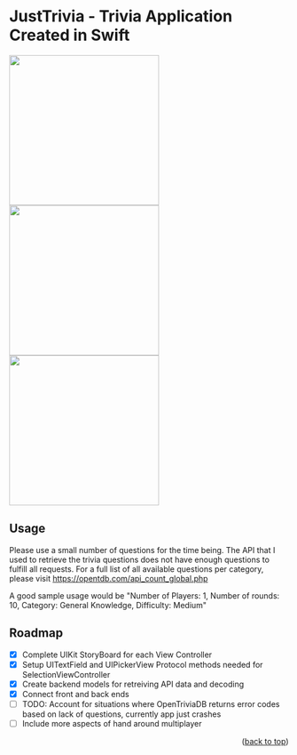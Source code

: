 # JustTrivia - Trivia Application Created in Swift

<p float="left">
  <img src="https://user-images.githubusercontent.com/71199904/147749298-9d596870-7844-4cbd-96d3-9c98563753db.jpg" width="270" />
  <img src="https://user-images.githubusercontent.com/71199904/147749300-7e30470f-b9b3-4418-9d42-d93a0f4bce03.jpg" width="270" /> 
  <img src="https://user-images.githubusercontent.com/71199904/147749301-f44b50ed-8774-42f4-8a9a-e86818e894d1.jpg" width="270" />
</p>


## Usage

Please use a small number of questions for the time being. The API that I used to retrieve the trivia questions does not have enough questions to fulfill all requests. For a full list of all available questions per category, please visit https://opentdb.com/api_count_global.php

A good sample usage would be "Number of Players: 1, Number of rounds: 10, Category: General Knowledge, Difficulty: Medium"

<!-- ROADMAP -->
## Roadmap

- [x] Complete UIKit StoryBoard for each View Controller
- [x] Setup UITextField and UIPickerView Protocol methods needed for SelectionViewController
- [x] Create backend models for retreiving API data and decoding
- [x] Connect front and back ends
- [ ] TODO: Account for situations where OpenTriviaDB returns error codes based on lack of questions, currently app just crashes
- [ ] Include more aspects of hand around multiplayer

<p align="right">(<a href="#top">back to top</a>)</p>
